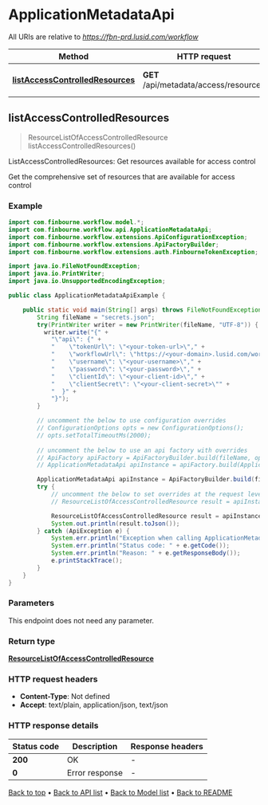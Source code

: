 # ApplicationMetadataApi

All URIs are relative to *https://fbn-prd.lusid.com/workflow*

| Method | HTTP request | Description |
|------------- | ------------- | -------------|
| [**listAccessControlledResources**](ApplicationMetadataApi.md#listAccessControlledResources) | **GET** /api/metadata/access/resources | ListAccessControlledResources: Get resources available for access control |



## listAccessControlledResources

> ResourceListOfAccessControlledResource listAccessControlledResources()

ListAccessControlledResources: Get resources available for access control

Get the comprehensive set of resources that are available for access control

### Example

```java
import com.finbourne.workflow.model.*;
import com.finbourne.workflow.api.ApplicationMetadataApi;
import com.finbourne.workflow.extensions.ApiConfigurationException;
import com.finbourne.workflow.extensions.ApiFactoryBuilder;
import com.finbourne.workflow.extensions.auth.FinbourneTokenException;

import java.io.FileNotFoundException;
import java.io.PrintWriter;
import java.io.UnsupportedEncodingException;

public class ApplicationMetadataApiExample {

    public static void main(String[] args) throws FileNotFoundException, UnsupportedEncodingException, ApiConfigurationException, FinbourneTokenException {
        String fileName = "secrets.json";
        try(PrintWriter writer = new PrintWriter(fileName, "UTF-8")) {
          writer.write("{" +
            "\"api\": {" +
            "    \"tokenUrl\": \"<your-token-url>\"," +
            "    \"workflowUrl\": \"https://<your-domain>.lusid.com/workflow\"," +
            "    \"username\": \"<your-username>\"," +
            "    \"password\": \"<your-password>\"," +
            "    \"clientId\": \"<your-client-id>\"," +
            "    \"clientSecret\": \"<your-client-secret>\"" +
            "  }" +
            "}");
        }

        // uncomment the below to use configuration overrides
        // ConfigurationOptions opts = new ConfigurationOptions();
        // opts.setTotalTimeoutMs(2000);
        
        // uncomment the below to use an api factory with overrides
        // ApiFactory apiFactory = ApiFactoryBuilder.build(fileName, opts);
        // ApplicationMetadataApi apiInstance = apiFactory.build(ApplicationMetadataApi.class);

        ApplicationMetadataApi apiInstance = ApiFactoryBuilder.build(fileName).build(ApplicationMetadataApi.class);
        try {
            // uncomment the below to set overrides at the request level
            // ResourceListOfAccessControlledResource result = apiInstance.listAccessControlledResources().execute(opts);

            ResourceListOfAccessControlledResource result = apiInstance.listAccessControlledResources().execute();
            System.out.println(result.toJson());
        } catch (ApiException e) {
            System.err.println("Exception when calling ApplicationMetadataApi#listAccessControlledResources");
            System.err.println("Status code: " + e.getCode());
            System.err.println("Reason: " + e.getResponseBody());
            e.printStackTrace();
        }
    }
}
```

### Parameters

This endpoint does not need any parameter.

### Return type

[**ResourceListOfAccessControlledResource**](ResourceListOfAccessControlledResource.md)

### HTTP request headers

- **Content-Type**: Not defined
- **Accept**: text/plain, application/json, text/json


### HTTP response details
| Status code | Description | Response headers |
|-------------|-------------|------------------|
| **200** | OK |  -  |
| **0** | Error response |  -  |

[Back to top](#) &#8226; [Back to API list](../README.md#documentation-for-api-endpoints) &#8226; [Back to Model list](../README.md#documentation-for-models) &#8226; [Back to README](../README.md)

